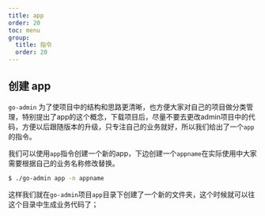 ```yaml
---
title: app
order: 20
toc: menu
group:
  title: 指令
  order: 20
---
```


## 创建 app

`go-admin` 为了使项目中的结构和思路更清晰，也方便大家对自己的项目做分类管理，特别提出了app的这个概念，下载项目后，尽量不要去更改admin项目中的代码，方便以后跟随版本的升级，只专注自己的业务就好，所以我们给出了一个`app`的指令。

我们可以使用`app`指令创建一个新的app，下边创建一个`appname`在实际使用中大家需要根据自己的业务名称修改替换。

```sh
$ ./go-admin app -n appname   
```

这样我们就在`go-admin`项目`app`目录下创建了一个新的文件夹，这个时候就可以往这个目录中生成业务代码了；
